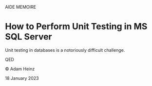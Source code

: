 AIDE MEMOIRE 

How to Perform Unit Testing in MS SQL Server 
============================================ 

Unit testing in databases is a notoriously difficult challenge. 



QED 

© Adam Heinz 

18 January 2023
